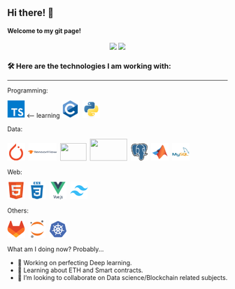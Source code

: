 ## Hi there! 👋
#### Welcome to my git page!
   
<div id="header" align="center">
  <img class = "rotate_image" src="https://media.giphy.com/media/NEvPzZ8bd1V4Y/giphy.gif" width="150"/ transform= rotate(90deg)>
                <img class = "rotate_image" src="https://media.giphy.com/media/KCvJeEECMCGNhIlK6O/giphy.gif" width="200"/ transform= rotate(10deg)>
   

</div>

### :hammer_and_wrench: Here are the technologies I am working with:
---
 <div>
  

 Programming: 
 
  <img src="https://github.com/devicons/devicon/blob/master/icons/typescript/typescript-original.svg"   width="40" height="40"/>&nbsp;<-- learning
  <img src="https://github.com/devicons/devicon/blob/master/icons/c/c-original.svg"   width="40" height="40"/>&nbsp;
  <img src="https://github.com/devicons/devicon/blob/master/icons/python/python-original.svg"   width="40" height="40"/>&nbsp;
  
  Data:
  
  <img src="https://github.com/devicons/devicon/blob/master/icons/pytorch/pytorch-original.svg"   width="40" height="40"/>&nbsp;
  <img src="https://github.com/devicons/devicon/blob/master/icons/tensorflow/tensorflow-original-wordmark.svg"   width="65" height="40"/>&nbsp; 
  <img src="https://spark.apache.org/docs/latest/api/python/_static/spark-logo-reverse.png"  width="60" height="40"/>&nbsp;
  <img src="https://scikit-learn.org/stable/_static/scikit-learn-logo-small.png"  width="85" height="50"/>&nbsp; 
  <img src="https://github.com/devicons/devicon/blob/master/icons/postgresql/postgresql-original.svg"  width="40" height="40"/>&nbsp; 
  <img src="https://github.com/devicons/devicon/blob/master/icons/matlab/matlab-original.svg"  width="40" height="40"/>&nbsp;
  <img src="https://github.com/devicons/devicon/blob/master/icons/mysql/mysql-original-wordmark.svg"    width="40" height="40"/>&nbsp; 
  
  Web: 
  
  <img src="https://github.com/devicons/devicon/blob/master/icons/html5/html5-original.svg"   width="40" height="40"/>&nbsp;
  <img src="https://github.com/devicons/devicon/blob/master/icons/css3/css3-plain-wordmark.svg"    width="40" height="40"/>&nbsp;
  <img src="https://github.com/devicons/devicon/blob/master/icons/vuejs/vuejs-original-wordmark.svg"   width="40" height="40"/>&nbsp;
  <img src="https://github.com/devicons/devicon/blob/master/icons/tailwindcss/tailwindcss-plain.svg"   width="40" height="40"/>&nbsp;
  
  
  Others: 
  
  <img src="https://github.com/devicons/devicon/blob/master/icons/gitlab/gitlab-original.svg"  width="40" height="40"/>&nbsp;
  <img src="https://github.com/devicons/devicon/blob/master/icons/jupyter/jupyter-original.svg"  width="40" height="40"/>&nbsp;
  <img src="https://github.com/devicons/devicon/blob/master/icons/kubernetes/kubernetes-plain.svg"  width="40" height="40"/>&nbsp; 

</div>




What am I doing now? Probably...

- 🔭 Working on perfecting Deep learning.
- 🌱 Learning about ETH and Smart contracts.
- 👯 I’m looking to collaborate on Data science/Blockchain related subjects.
 


 
